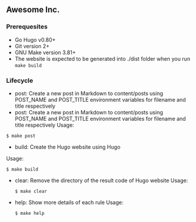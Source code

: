 ## Awesome Inc.
### Prerequesites
- Go Hugo v0.80+
- Git version 2+
- GNU Make version 3.81+
- The website is expected to be generated into ./dist folder when you run `make build`
### Lifecycle
- post: Create a new post in Markdown to content/posts using POST_NAME and POST_TITLE environment variables for filename and title respectively
- post: Create a new post in Markdown to content/posts using POST_NAME and POST_TITLE environment variables for filename and title respectively
Usage:
```
$ make post
```

- build: Create the Hugo website using Hugo

Usage:
```
$ make build
```

- clear: Remove the directory of the result code of Hugo website
Usage:
   ```
   $ make clear
   ```

- help: Show more details of each rule
Usage:
   ```
   $ make help
   ```